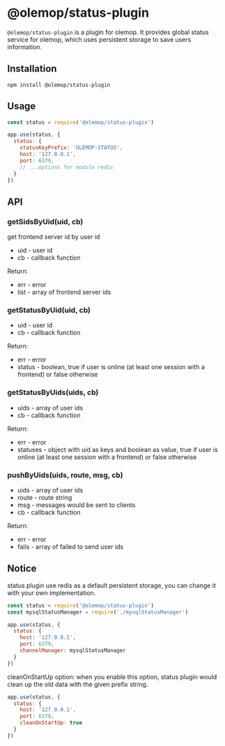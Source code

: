 # @olemop/status-plugin

`@olemop/status-plugin` is a plugin for olemop. It provides global status service for olemop, which uses persistent storage to save users information.

## Installation

```
npm install @olemop/status-plugin
```

## Usage

```javascript
const status = require('@olemop/status-plugin')

app.use(status, {
  status: {
    statusKeyPrefix: 'OLEMOP:STATUS',
    host: '127.0.0.1',
    port: 6379,
    // ...options for module redis
  }
})
```

## API

### getSidsByUid(uid, cb)

get frontend server id by user id

- uid - user id
- cb - callback function

Return:

- err - error
- list - array of frontend server ids

### getStatusByUid(uid, cb)

- uid - user id
- cb - callback function

Return:

- err - error
- status - boolean, true if user is online (at least one session with a frontend) or false otherwise

### getStatusByUids(uids, cb)

- uids - array of user ids
- cb - callback function

Return:

- err - error
- statuses - object with uid as keys and boolean as value, true if user is online (at least one session with a frontend) or false otherwise

### pushByUids(uids, route, msg, cb)

- uids - array of user ids
- route - route string
- msg - messages would be sent to clients
- cb - callback function

Return:

- err - error
- fails - array of failed to send user ids

## Notice

status plugin use redis as a default persistent storage, you can change it with your own implementation. 

```javascript
const status = require('@olemop/status-plugin')
const mysqlStatusManager = require('./mysqlStatusManager')

app.use(status, {
  status: {
    host: '127.0.0.1',
    port: 6379,
    channelManager: mysqlStatusManager
  }
})
```

cleanOnStartUp option: when you enable this option, status plugin would clean up the old data with the given prefix string.

```javascript
app.use(status, {
  status: {
    host: '127.0.0.1',
    port: 6379,
    cleanOnStartUp: true
  }
})
```
